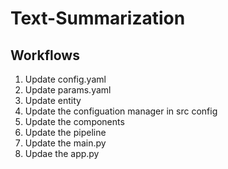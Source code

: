 # Text-Summarization

## Workflows
1. Update config.yaml
2. Update params.yaml
3. Update entity
4. Update the configuation manager in src config
5. Update the components
6. Update the pipeline
7. Update the main.py
8. Updae the app.py